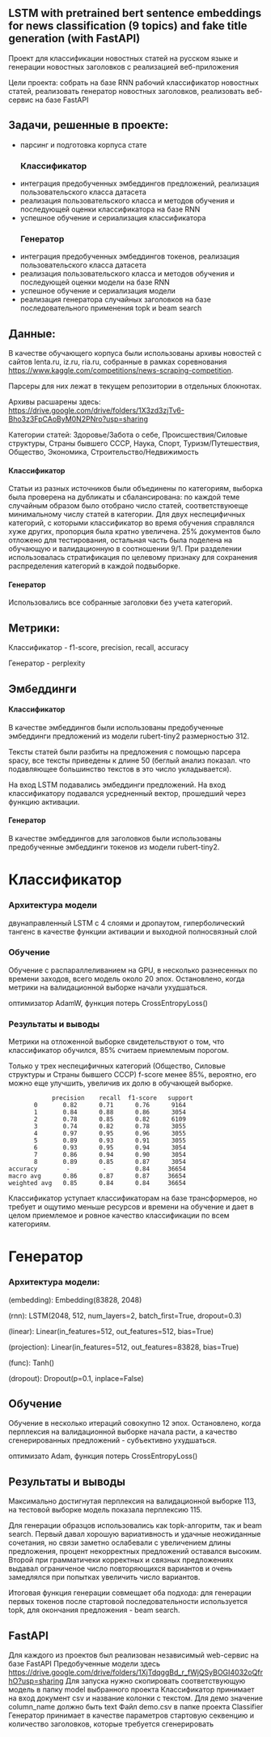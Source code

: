 ##  LSTM with pretrained bert sentence embeddings for news classification (9 topics) and fake title generation (with FastAPI) 

Проект для классификации новостных статей на русском языке и генерации новостных заголовков с реализацией веб-приложения

Цели проекта: собрать на базе RNN рабочий классификатор новостных статей, реализовать генератор новостных заголовков, реализовать веб-сервис на базе FastAPI

## Задачи, решенные в проекте:
* парсинг и подготовка корпуса стате
   ### Классификатор
* интеграция предобученных эмбеддингов предложений, реализация пользовательского класса датасета
* реализация пользовательского класса и методов обучения и последующей оценки классификатора на базе RNN
* успешное обучение и сериализация классификатора
   ### Генератор
* интеграция предобученных эмбеддингов токенов, реализация пользовательского класса датасета
* реализация пользовательского класса и методов обучения и последующей оценки модели на базе RNN
* успешное обучение и сериализация модели
* реализация генератора случайных заголовков на базе последовательного применения topk и beam search

## Данные: 
В качестве обучающего корпуса были использованы архивы новостей с сайтов lenta.ru, iz.ru, ria.ru, собранные в рамках соревнования https://www.kaggle.com/competitions/news-scraping-competition.

Парсеры для них лежат в текущем репозитории в отдельных блокнотах. 

Архивы расшарены здесь: https://drive.google.com/drive/folders/1X3zd3zjTv6-Bho3z3FpCAoByM0N2PNro?usp=sharing 

Категории статей: Здоровье/Забота о себе, Происшествия/Силовые структуры, Страны бывшего СССР, Наука, Спорт, Туризм/Путешествия, Общество, Экономика, Строительство/Недвижимость

  #### Классификатор
Статьи из разных источников были объединены по категориям, выборка была проверена на дубликаты и сбалансирована:  по каждой теме случайным образом было отобрано число статей, соответствуюеще минимальному числу статей в категории. 
Для двух неспецифичных категорий, с которыми классификатор во время обучения справлялся хуже других, пропорция была кратно увеличена. 25% документов было отложено для тестирования, остальная часть была поделена на обучающую и 
валидационную в соотношении 9/1. При разделении использовалась стратификация по целевому признаку для сохранения распределения категорий в каждой подвыборке.  

  #### Генератор
Использовались все собранные заголовки без учета категорий. 

## Метрики: 
Классификатор - f1-score, precision, recall, accuracy

Генератор - perplexity

## Эмбеддинги
#### Классификатор
В качестве эмбеддингов были использованы предобученные эмбеддинги предложений из модели rubert-tiny2 размерностью 312. 

Тексты статей были разбиты на предложения с помощью парсера spacy, все тексты приведены к длине 50 (беглый анализ показал. что подавляющее большинство текстов в это число укладывается). 

На вход LSTM подавались эмбеддинги предложений. На вход классификатору подавался усредненный вектор, прошедший через функцию активации. 

#### Генератор
В качестве эмбеддингов для заголовков были использованы предобученные эмбеддинги токенов из модели rubert-tiny2. 


# Классификатор 
### Архитектура модели
двунаправленный LSTM с 4 слоями и дропаутом, гиперболический тангенс в качестве функции активации и выходной полносвязный слой

### Обучение
Обучение с распараллеливанием на GPU, в несколько разнесенных по времени заходов, всего модель около 20 эпох. Остановлено, когда метрики на валидационной выборке начали ухудшаться.  

оптимизатор AdamW, функция потерь CrossEntropyLoss()

### Результаты и выводы
Метрики на отложенной выборке свидетельствуют о том, что классификатор обучился, 85% считаем приемлемым порогом.

Только у трех неспецифичных категорий (Общество, Силовые структуры и Страны бывшего СССР) f-score менее 85%, вероятно, его можно еще улучшить, увеличив их долю в обучающей выборке.  
               
                precision    recall  f1-score   support
           0       0.82      0.71      0.76      9164
           1       0.84      0.88      0.86      3054
           2       0.78      0.85      0.82      6109
           3       0.74      0.82      0.78      3055
           4       0.97      0.95      0.96      3055
           5       0.89      0.93      0.91      3055
           6       0.93      0.95      0.94      3054
           7       0.86      0.94      0.90      3054
           8       0.89      0.85      0.87      3054
    accuracy        -         -        0.84     36654
    macro avg      0.86      0.87      0.87     36654
    weighted avg   0.85      0.84      0.84     36654


Классификатор уступает классификаторам на базе трансформеров, но требует и ощутимо меньше ресурсов и времени на обучение и дает в целом приемлемое и ровное качество классификации по всем категориям. 

# Генератор
### Архитектура модели: 

  (embedding): Embedding(83828, 2048)

  
  (rnn): LSTM(2048, 512, num_layers=2, batch_first=True, dropout=0.3)

  
  (linear): Linear(in_features=512, out_features=512, bias=True)

  
  (projection): Linear(in_features=512, out_features=83828, bias=True)

  
  (func): Tanh()

  
  (dropout): Dropout(p=0.1, inplace=False)


## Обучение 
Обучение в несколько итераций совокупно 12 эпох. Остановлено, когда перплексия на валидационной выборке начала расти, а качество сгенерированных предложений - субъективно ухудшаться. 

оптимизато Adam, функция потерь CrossEntropyLoss()

## Результаты и выводы
Максимально достигнутая перплексия на валидационной выборке 113, на тестовой выборке модель показала перплексию 115. 

Для генерации образцов  использовались как topk-алгоритм, так и beam search. Первый давал хорошую вариативность и удачные неожиданные сочетания, но связи заметно ослабевали с увеличением длины предложения, процент некорректных предложений оставался высоким. Второй при грамматичеки корректных и связных предложениях выдавал ограниченое число повторяющихся вариантов и очень  замедлялся при попытках увеличить число вариантов. 

Итоговая функция генерации совмещает оба подхода: для генерации первых токенов после стартовой последовательности используется topk, для окончания предложения - beam search. 

## FastAPI
Для каждого из проектов был реализован независимый web-сервис на базе FastAPI 
Предобученные модели здесь https://drive.google.com/drive/folders/1XjTdqggBd_r_fWjQSyBOGI4032oQfrhO?usp=sharing
Для запуска нужно скопировать соответствующую модель в папку model выбранного проекта 
Классификатор принимает на вход документ csv и название колонки с текстом. Для демо значение column_name должно быть text
Файл demo.csv в папке проекта Classifier
Генератор принимает в качестве параметров стартовую секвенцию и количество заголовков, которые требуется сгенерировать  


